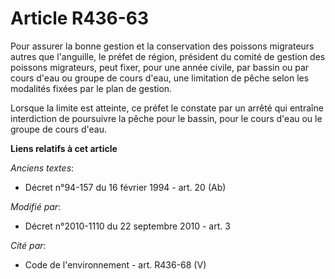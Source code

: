 # Article R436-63

Pour assurer la bonne gestion et la conservation des poissons migrateurs autres que l'anguille, le préfet de région,
président du comité de gestion des poissons migrateurs, peut fixer, pour une année civile, par bassin ou par cours d'eau ou
groupe de cours d'eau, une limitation de pêche selon les modalités fixées par le plan de gestion.

Lorsque la limite est atteinte, ce préfet le constate par un arrêté qui entraîne interdiction de poursuivre la pêche pour le
bassin, pour le cours d'eau ou le groupe de cours d'eau.

**Liens relatifs à cet article**

_Anciens textes_:

  - Décret n°94-157 du 16 février 1994 - art. 20 (Ab)

_Modifié par_:

  - Décret n°2010-1110 du 22 septembre 2010 - art. 3

_Cité par_:

  - Code de l'environnement - art. R436-68 (V)
